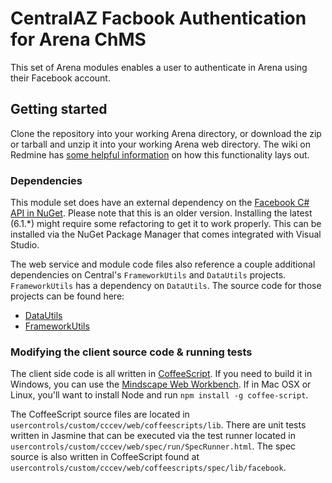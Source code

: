 # CentralAZ Facbook Authentication for Arena ChMS

This set of Arena modules enables a user to authenticate in Arena using their Facebook account.

## Getting started

Clone the repository into your working Arena directory, or download the zip or tarball and unzip it into your working Arena web directory. The wiki on Redmine has [some helpful information](http://redmine.refreshcache.com/projects/cccev-web-collection/wiki/Login_Modules) on how this functionality lays out.

### Dependencies

This module set does have an external dependency on the [Facebook C# API in NuGet](http://nuget.org/packages/Facebook/5.2.1.0). Please note that this is an older version. Installing the latest (6.1.*) might require some refactoring to get it to work properly. This can be installed via the NuGet Package Manager that comes integrated with Visual Studio.

The web service and module code files also reference a couple additional dependencies on Central's `FrameworkUtils` and `DataUtils` projects. `FrameworkUtils` has a dependency on `DataUtils`. The source code for those projects can be found here:

* [DataUtils](http://redmine.refreshcache.com/projects/cccevdatautils/repository)
* [FrameworkUtils](http://redmine.refreshcache.com/projects/cccevframeworkutils/repository)

### Modifying the client source code & running tests

The client side code is all written in [CoffeeScript](http://coffeescript.org). If you need to build it in Windows, you can use the [Mindscape Web Workbench](http://www.mindscapehq.com/products/web-workbench). If in Mac OSX or Linux, you'll want to install Node and run `npm install -g coffee-script`.

The CoffeeScript source files are located in `usercontrols/custom/cccev/web/coffeescripts/lib`. There are unit tests written in Jasmine that can be executed via the test runner located in `usercontrols/custom/cccev/web/spec/run/SpecRunner.html`. The spec source is also written in CoffeeScript found at `usercontrols/custom/cccev/web/coffeescripts/spec/lib/facebook`.